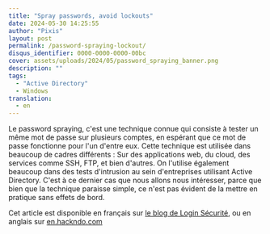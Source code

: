```yaml
---
title: "Spray passwords, avoid lockouts"
date: 2024-05-30 14:25:55
author: "Pixis"
layout: post
permalink: /password-spraying-lockout/
disqus_identifier: 0000-0000-0000-00bc
cover: assets/uploads/2024/05/password_spraying_banner.png
description: ""
tags:
  - "Active Directory"
  - Windows
translation:
  - en
---
```


Le password spraying, c'est une technique connue qui consiste à tester un même mot de passe sur plusieurs comptes, en espérant que ce mot de passe fonctionne pour l'un d'entre eux. Cette technique est utilisée dans beaucoup de cadres différents : Sur des applications web, du cloud, des services comme SSH, FTP, et bien d'autres. On l'utilise également beaucoup dans des tests d'intrusion au sein d'entreprises utilisant Active Directory. C'est à ce dernier cas que nous allons nous intéresser, parce que bien que la technique paraisse simple, ce n'est pas évident de la mettre en pratique sans effets de bord.

<!--more-->

Cet article est disponible en français sur [le blog de Login Sécurité](https://www.login-securite.com/2024/06/03/spray-passwords-avoid-lockouts/), ou en anglais sur [en.hackndo.com](https://en.hackndo.com/password-spraying-lockout/)

